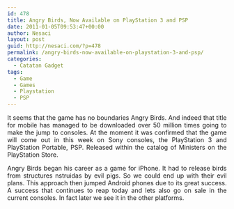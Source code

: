 ```yaml
---
id: 478
title: Angry Birds, Now Available on PlayStation 3 and PSP
date: 2011-01-05T09:53:47+00:00
author: Nesaci
layout: post
guid: http://nesaci.com/?p=478
permalink: /angry-birds-now-available-on-playstation-3-and-psp/
categories:
  - Catatan Gadget
tags:
  - Game
  - Games
  - Playstation
  - PSP
---
```

<p style="text-align: justify;">
  It seems that the game has no boundaries Angry Birds. And indeed that title for mobile has managed to be downloaded over 50 million times going to make the jump to consoles. At the moment it was confirmed that the game will come out in this week on Sony consoles, the PlayStation 3 and PlayStation Portable, PSP. Released within the catalog of Ministers on the PlayStation Store.
</p>

<p style="text-align: justify;">
  Angry Birds began his career as a game for iPhone. It had to release birds from structures nstruidas by evil pigs. So we could end up with their evil plans. This approach then jumped Android phones due to its great success. A success that continues to reap today and lets also go on sale in the current consoles. In fact later we see it in the other platforms.
</p>